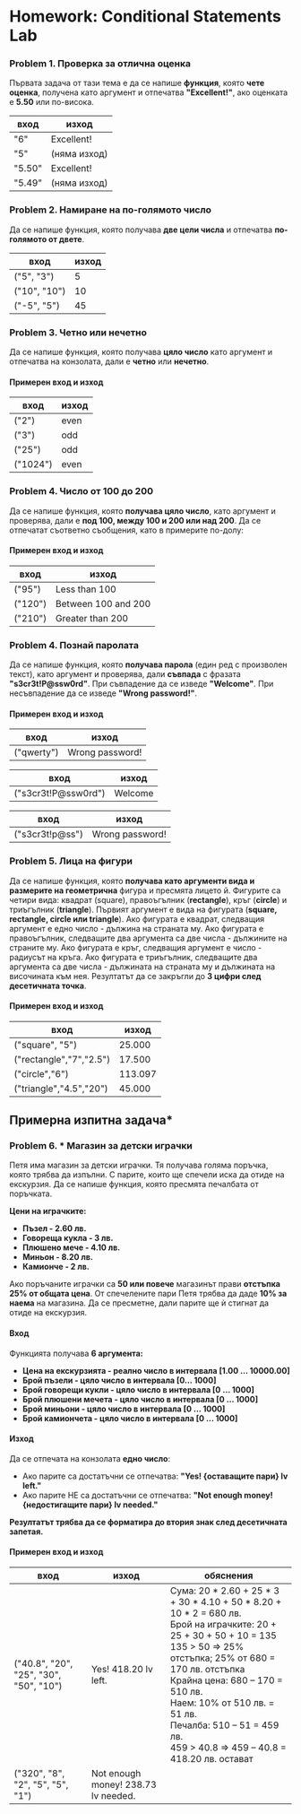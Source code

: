 Homework: Conditional Statements Lab
========

### Problem 1. Проверка за отлична оценка
Първата задача от тази тема е да се напише <b>функция</b>, която <b>чете оценка</b>, получена като аргумент и отпечатва <b>"Excellent!"</b>, ако оценката е <b>5.50</b> или по-висока.

|  вход   | изход     |
|---------|-----------|
| "6"     | Excellent!|
| "5" | (няма изход)  |
| "5.50"  | Excellent!|
| "5.49"  |(няма изход)|


### Problem 2. Намиране на по-голямото число
Да се напише функция, която получава <b>две цели числа</b> и отпечатва <b>по-голямото от двете</b>.


|  вход   | изход     |
|---------|-----------|
| ("5", "3")  | 5 |
| ("10", "10") | 10 |
| ("-5", "5")| 45 |


### Problem 3. Четно или нечетно
Да се напише  функция, която получава <b>цяло число</b>  като аргумент и отпечатва на конзолата, дали е <b>четно</b> или <b>нечетно</b>. 

#### Примерен вход и изход

|  вход   | изход     |
|---------|-----------|
| ("2") | even |
| ("3") | odd  |
| ("25") | odd  |
|("1024")| even |

### Problem 4. Число от 100 до 200
Да се напише функция, която <b>получава цяло число</b>,  като аргумент и проверява, дали е <b>под 100, между 100 и 200 или над 200</b>. Да се отпечатат съответно съобщения, като в примерите по-долу:

#### Примерен вход и изход

|  вход   | изход     |
|---------|-----------|
| ("95") | Less than 100 |
| ("120") | Between 100 and 200  |
| ("210") | Greater than 200  |


### Problem 4. Познай паролата
Да се напише функция, която <b>получава парола</b> (един ред с произволен текст), като аргумент и проверява, дали <b>съвпада</b> с фразата <b>"s3cr3t!P@ssw0rd"</b>. При съвпадение да се изведе <b>"Welcome"</b>. При несъвпадение да се изведе <b>"Wrong password!"</b>.

#### Примерен вход и изход

|  вход   | изход     |
|---------|-----------|
| ("qwerty") | Wrong password! |

|  вход   | изход     |
|---------|-----------|
| ("s3cr3t!P@ssw0rd") | Welcome  |

|  вход   | изход     |
|---------|-----------|
| ("s3cr3t!p@ss") | Wrong password!  |

### Problem 5. Лица на фигури
Да се напише функция,  която <b>получава като аргументи вида и размерите на геометрична</b> фигура и пресмята лицето й. Фигурите са четири вида: квадрат (square), правоъгълник (<b>rectangle</b>), кръг (<b>circle</b>) и триъгълник (<b>triangle</b>). Първият аргумент е вида на фигурата (<b>square, rectangle, circle или triangle</b>). Ако фигурата е квадрат, следващия аргумент е едно число - дължина на страната му. Ако фигурата е правоъгълник, следващите два аргумента са две числа - дължините на страните му. Ако фигурата е кръг, следващия аргумент е число - радиусът на кръга. Ако фигурата е триъгълник, следващите два аргумента са две числа - дължината на страната му и дължината на височината към нея. Резултатът да се закръгли до <b>3 цифри след десетичната точка</b>. 

#### Примерен вход и изход
|  вход   | изход     |
|---------|-----------|
| ("square", "5") | 25.000 | 
| ("rectangle","7","2.5") | 17.500 |
| ("circle","6") | 113.097 | 
| ("triangle","4.5","20") | 45.000 | 

## Примерна изпитна задача* 

### Problem 6. * Магазин за детски играчки
Петя има магазин за детски играчки. Тя получава голяма поръчка, която трябва да изпълни. С парите, които ще спечели иска да отиде на екскурзия. Да се напише функция, която пресмята печалбата от поръчката.

<b>Цени на играчките:</b>
* <b>Пъзел - 2.60 лв.</b>
* <b>Говореща кукла - 3 лв.</b>
* <b>Плюшено мече - 4.10 лв.</b>
* <b>Миньон - 8.20 лв.</b>
* <b>Камионче - 2 лв.</b>

Ако поръчаните играчки са <b>50 или повече</b> магазинът прави <b>отстъпка 25% от общата цена</b>. От спечелените пари Петя трябва да даде <b>10% за наема</b> на магазина. Да се пресметне,  дали парите ще ѝ стигнат да отиде на екскурзия.</b>

#### Вход
Функцията получава <b>6 аргумента:</b>
* <b>Цена на екскурзията - реално число в интервала [1.00 … 10000.00]</b>
* <b>Брой пъзели - цяло число в интервала [0… 1000]</b>
* <b>Брой говорещи кукли - цяло число в интервала [0 … 1000]</b>
* <b>Брой плюшени мечета - цяло число в интервала [0 … 1000]</b>
* <b>Брой миньони - цяло число в интервала [0 … 1000]</b>
* <b>Брой камиончета - цяло число в интервала [0 … 1000]</b>


#### Изход
Да се отпечата на конзолата <b>едно число</b>:
* Ако парите са достатъчни се отпечатва: <b>"Yes! {оставащите пари} lv left."</b>
* Ако парите НЕ са достатъчни се отпечатва: <b>"Not enough money! {недостигащите пари} lv needed."</b>

<b>Резултатът трябва да се форматира до втория знак след десетичната запетая.</b>

#### Примерен вход и изход

|  вход   | изход     | обяснения |
|---------|-----------|---------------|
| ("40.8", "20", "25", "30", "50", "10") | Yes! 418.20 lv left. | Сума: 20 * 2.60 + 25 * 3 + 30 * 4.10 + 50 * 8.20 + 10 * 2 = 680 лв.<br />Брой на играчките: 20 + 25 + 30 + 50 + 10 = 135<br />135 > 50 => 25% отстъпка; 25% от 680 = 170 лв. отстъпка<br />Крайна цена: 680 – 170 = 510 лв.<br />Наем: 10% от 510 лв. = 51 лв.<br />Печалба: 510 – 51 = 459 лв. <br />459 > 40.8 => 459 – 40.8 = 418.20 лв. остават |
| ("320", "8", "2", "5", "5", "1") | Not enough money! 238.73 lv needed. |      |
